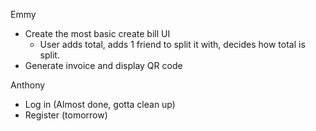 Emmy

- Create the most basic create bill UI
  - User adds total, adds 1 friend to split it with, decides how total is split.
- Generate invoice and display QR code

Anthony

- Log in (Almost done, gotta clean up)
- Register (tomorrow)
